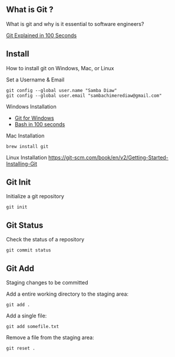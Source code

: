 ## What is Git ?
What is git and why is it essential to software engineers?

[Git Explained in 100 Seconds](https://www.youtube.com/watch?v=hwP7WQkmECE)

## Install
How to install git on Windows, Mac, or Linux

Set a Username & Email

```console
git config --global user.name "Samba Diaw"
git config --global user.email "sambachimerediaw@gmail.com"
```

Windows Installation
* [Git for Windows](https://gitforwindows.org/)
* [Bash in 100 seconds](https://youtu.be/I4EWvMFj37g)

Mac Installation
```console
brew install git
```

Linux Installation
https://git-scm.com/book/en/v2/Getting-Started-Installing-Git

## Git Init
Initialize a git repository

```console
git init
```

## Git Status
Check the status of a repository

```console
git commit status
```

## Git Add
Staging changes to be committed

Add a entire working directory to the staging area:
```console
git add .
```

Add a single file:
```console
git add somefile.txt
```

Remove a file from the staging area:
```console
git reset .
```

